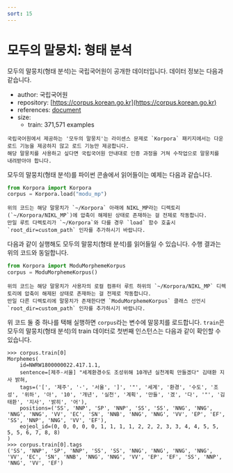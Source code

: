 ```yaml
---
sort: 15
---
```


# 모두의 말뭉치: 형태 분석

모두의 말뭉치(형태 분석)는 국립국어원이 공개한 데이터입니다.
데이터 정보는 다음과 같습니다.

- author: 국립국어원
- repository: [https://corpus.korean.go.kr](https://corpus.korean.go.kr)
- references: [document](https://rlkujwkk7.toastcdn.net/NIKL_MP(v1.0).pdf)
- size:
  - train: 371,571 examples

```warning
국립국어원에서 제공하는 '모두의 말뭉치'는 라이센스 문제로 `Korpora` 패키지에서는 다운로드 기능을 제공하지 않고 로드 기능만 제공합니다. 
해당 말뭉치를 사용하고 싶다면 국립국어원 안내대로 인증 과정을 거쳐 수작업으로 말뭉치를 내려받아야 합니다. 
```

모두의 말뭉치(형태 분석)를 파이썬 콘솔에서 읽어들이는 예제는 다음과 같습니다.

```python
from Korpora import Korpora
corpus = Korpora.load("modu_mp")
```

```warning
위의 코드는 해당 말뭉치가 `~/Korpora` 아래에 NIKL_MP라는 디렉토리(`~/Korpora/NIKL_MP`)에 압축이 해제된 상태로 존재하는 걸 전제로 작동합니다. 
만일 루트 다렉토리가 `~/Korpora`와 다를 경우 `load` 함수 호출시 `root_dir=custom_path` 인자를 추가하시기 바랍니다.
```

다음과 같이 실행해도 모두의 말뭉치(형태 분석)를 읽어들일 수 있습니다.
수행 결과는 위의 코드와 동일합니다.

```python
from Korpora import ModuMorphemeKorpus
corpus = ModuMorphemeKorpus()
```

```warning
위의 코드는 해당 말뭉치가 사용자의 로컬 컴퓨터 루트 하위의 `~/Korpora/NIKL_MP` 디렉토리에 압축이 해제된 상태로 존재하는 걸 전제로 작동합니다. 
만일 다른 디렉토리에 말뭉치가 존재한다면 `ModuMorphemeKorpus` 클래스 선언시 `root_dir=custom_path` 인자를 추가하시기 바랍니다.
```

위 코드 둘 중 하나를 택해 실행하면 `corpus`라는 변수에 말뭉치를 로드합니다.
`train`은 모두의 말뭉치(형태 분석)의 train 데이터로 첫번째 인스턴스는 다음과 같이 확인할 수 있습니다.

```
>>> corpus.train[0]
Morphemes(
    id=NWRW1800000022.417.1.1,
    sentence=[제주·서울] "세계환경수도 조성위해 10개년 실천계획 만들겠다" 김태환 지사 밝혀,
    tags=('[', '제주', '·', '서울', ']', '"', '세계', '환경', '수도', '조성', '위하', '아', '10', '개년', '실천', '계획', '만들', '겠', '다', '"', '김태환', '지사', '밝히', '어'),
    positions=('SS', 'NNP', 'SP', 'NNP', 'SS', 'SS', 'NNG', 'NNG', 'NNG', 'NNG', 'VV', 'EC', 'SN', 'NNB', 'NNG', 'NNG', 'VV', 'EP', 'EF', 'SS', 'NNP', 'NNG', 'VV', 'EF'),
    eojeol_id=(0, 0, 0, 0, 0, 1, 1, 1, 1, 2, 2, 2, 3, 3, 4, 4, 5, 5, 5, 5, 6, 7, 8, 8)
)
>>> corpus.train[0].tags
('SS', 'NNP', 'SP', 'NNP', 'SS', 'SS', 'NNG', 'NNG', 'NNG', 'NNG', 'VV', 'EC', 'SN', 'NNB', 'NNG', 'NNG', 'VV', 'EP', 'EF', 'SS', 'NNP', 'NNG', 'VV', 'EF')
```
